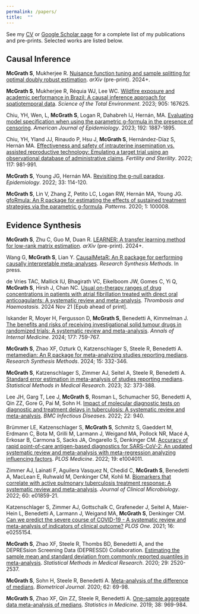 ```yaml
---
permalink: /papers/
title:  ""
---
```


See my [CV](/files/cv-09-29-2024.pdf) or [Google Scholar page](https://scholar.google.com/citations?user=t8KnAUsAAAAJ&hl=en) for a complete list of my publications and pre-prints. Selected works are listed below.

## Causal Inference

**McGrath S**, Mukherjee R. [Nuisance function tuning and sample splitting for optimal doubly robust estimation](https://arxiv.org/abs/2212.14857). *arXiv* (pre-print). 2024+. 

**McGrath S**, Mukherjee R, Réquia WJ, Lee WC. [Wildfire exposure and academic performance in Brazil: A causal inference approach for spatiotemporal data](https://doi.org/10.1016/j.scitotenv.2023.167625). *Science of the Total Environment*. 2023; 905: 167625.

Chiu, YH, Wen, L, **McGrath S**, Logan R, Dahabreh IJ, Hernán, MA. [Evaluating model specification when using the parametric g-formula in the presence of censoring](https://doi.org/10.1093/aje/kwad143). *American Journal of Epidemiology*. 2023; 192: 1887-1895.

Chiu, YH, Yland JJ, Rinaudo P, Hsu J, **McGrath S**, Hernández-Díaz S, Hernán MA. [Effectiveness and safety of intrauterine insemination vs. assisted reproductive technology: Emulating a target trial using an observational database of administrative claims](https://doi.org/10.1016/j.fertnstert.2022.02.003). *Fertility and Sterility*. 2022; 117: 981-991.

**McGrath S**, Young JG, Hernán MA. [Revisiting the g-null paradox](https://doi.org/10.1097/EDE.0000000000001431). *Epidemiology*. 2022; 33: 114-120.

**McGrath S**, Lin V, Zhang Z, Petito LC, Logan RW, Hernán MA, Young JG. [gfoRmula: An R package for estimating the effects of sustained treatment strategies via the parametric g-formula](https://doi.org/10.1016/j.patter.2020.100008). *Patterns*.  2020; 1: 100008.



## Evidence Synthesis

**McGrath S**, Zhu C, Guo M, Duan R. [LEARNER: A transfer learning method for low-rank matrix estimation](https://arxiv.org/abs/2412.20605). *arXiv* (pre-print). 2024+.

Wang G, **McGrath S**, Lian Y. [CausalMetaR: An R package for performing causally interpretable meta-analyses](https://arxiv.org/abs/2402.04341). *Research Synthesis Methods*. In press.

de Vries TAC, Mallick IU, Bhagirath VC, Eikelboom JW, Gomes C, Yi Q, **McGrath S**, Hirsh J, Chan NC. [Usual on-therapy ranges of drug concentrations in patients with atrial fibrillation treated with direct oral anticoagulants: A systematic review and meta-analysis](https://doi.org/10.1055/a-2446-1348). *Thrombosis and Haemostasis*. 2024 Nov 21 [Epub ahead of print].

Iskander R, Moyer H, Fergusson D, **McGrath S**, Benedetti A, Kimmelman J. [The benefits and risks of receiving investigational solid tumour drugs in randomized trials: A systematic review and meta-analysis](https://doi.org/10.7326/M23-2515). *Annals of Internal Medicine*. 2024; 177: 759-767.

**McGrath S**, Zhao XF, Ozturk O, Katzenschlager S, Steele R, Benedetti A. [metamedian: An R package for meta-analyzing studies reporting medians](https://doi.org/10.1002/jrsm.1686). *Research Synthesis Methods*. 2024; 15: 332-346.

**McGrath S**, Katzenschlager S, Zimmer AJ, Seitel A, Steele R, Benedetti A. [Standard error estimation in meta-analysis of studies reporting medians](https://doi.org/10.1177/09622802221139233). *Statistical Methods in Medical Research*. 2023; 32: 373-388.

Lee JH, Garg T, Lee J, **McGrath S**, Rosman L, Schumacher SG, Benedetti A, Qin ZZ, Gore G, Pai M, Sohn H. [Impact of molecular diagnostic tests on diagnostic and treatment delays in tuberculosis: A systematic review and meta-analysis](https://doi.org/10.1186/s12879-022-07855-9). *BMC Infectious Diseases*. 2022; 22: 940.

Brümmer LE, Katzenschlager S, **McGrath S**, Schmitz S, Gaeddert M, Erdmann C, Bota M, Grilli M, Larmann J, Weigand MA, Pollock NR, Macé A, Erkosar B, Carmona S, Sacks JA, Ongarello S, Denkinger CM. [Accuracy of rapid point-of-care antigen-based diagnostics for SARS-CoV-2: An updated systematic review and meta-analysis with meta-regression analyzing influencing factors](https://doi.org/10.1371/journal.pmed.1004011). *PLOS Medicine*. 2022; 19: e1004011.

Zimmer AJ, Lainati F, Aguilera Vasquez N, Chedid C, **McGrath S**, Benedetti A, MacLean E, Ruhwald M, Denkinger CM, Kohli M. [Biomarkers that correlate with active pulmonary tuberculosis treatment response: A systematic review and meta-analysis](https://doi.org/10.1128/JCM.01859-21). *Journal of Clinical Microbiology*. 2022; 60: e01859-21.

Katzenschlager S, Zimmer AJ, Gottschalk C, Grafeneder J, Seitel A, Maier-Hein L, Benedetti A, Larmann J, Weigand MA,  **McGrath S**, Denkinger CM. [Can we predict the severe course of COVID-19 - A systematic review and meta-analysis of indicators of clinical outcome?](https://doi.org/10.1371/journal.pone.0255154) *PLOS One*. 2021; 16: e0255154.

**McGrath S**, Zhao XF, Steele R, Thombs BD, Benedetti A, and the DEPRESsion Screening Data (DEPRESSD) Collaboration. [Estimating the sample mean and standard deviation from commonly reported quantiles in meta-analysis](https://doi.org/10.1177/0962280219889080). *Statistical Methods in Medical Research*. 2020; 29: 2520-2537.

**McGrath S**, Sohn H, Steele R, Benedetti A. [Meta-analysis of the difference of medians](https://doi.org/10.1002/bimj.201900036). *Biometrical Journal*. 2020; 62: 69-98. 

**McGrath S**, Zhao XF, Qin ZZ, Steele R, Benedetti A. [One-sample aggregate data meta-analysis of medians](https://doi.org/10.1002/sim.8013). *Statistics in Medicine*. 2019; 38: 969-984.


